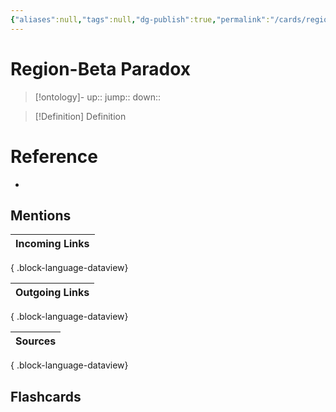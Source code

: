 ```yaml
---
{"aliases":null,"tags":null,"dg-publish":true,"permalink":"/cards/region-beta-paradox/","dgPassFrontmatter":true}
---
```


# Region-Beta Paradox

> [!ontology]-
> up:: 
> jump:: 
> down:: 

> [!Definition] Definition

# Reference

- 

## Mentions

| Incoming Links |
| -------------- |

{ .block-language-dataview}

| Outgoing Links |
| -------------- |

{ .block-language-dataview}

| Sources |
| ------- |

{ .block-language-dataview}

## Flashcards